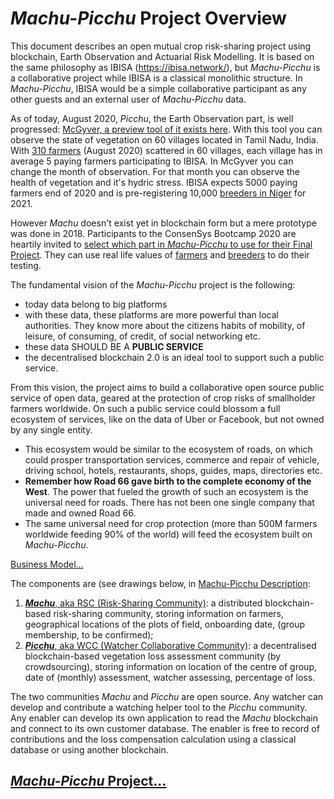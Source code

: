 # _Machu-Picchu_ Project Overview
This document describes an open mutual crop risk-sharing project using blockchain, Earth Observation and Actuarial Risk Modelling. It is based on the same philosophy as IBISA (https://ibisa.network/), but _Machu-Picchu_ is a collaborative project while IBISA is a classical monolithic structure. In _Machu-Picchu_, IBISA would be a simple collaborative participant as any other guests and an external user of _Machu-Picchu_ data. 

As of today, August 2020, _Picchu_, the Earth Observation part, is well progressed: [McGyver, a preview tool of it exists here](https://ibisa.users.earthengine.app/view/mcgyver3). With this tool you can observe the state of vegetation on 60 villages located in Tamil Nadu, India. With [310 farmers](https://github.com/Machu-Pichu/Top-Level/blob/master/20200908%20Localised%20Tamil%20Nadu%20farmers.csv.txt) (August 2020) scattered in 60 villages, each village has in average 5 paying farmers participating to IBISA. In McGyver you can change the month of observation. For that month you can observe the health of vegetation and it's hydric stress. IBISA expects 5000 paying farmers end of 2020 and is pre-registering 10,000 [breeders in Niger](https://github.com/Machu-Pichu/Top-Level/blob/master/20200908%20Localised%20Niger%20Breeders.csv.txt) for 2021.

However _Machu_ doesn't exist yet in blockchain form but a mere prototype was done in 2018. Participants to the ConsenSys Bootcamp 2020 are heartily invited to [select which part in _Machu-Picchu_ to use for their Final Project](https://github.com/Machu-Pichu/Top-Level/blob/master/common/images/20200914%20Machu-Pucchu%20Transactions.png). They can use real life values of [farmers](https://github.com/Machu-Pichu/Top-Level/blob/master/20200908%20Localised%20Tamil%20Nadu%20farmers.csv.txt) and [breeders](https://github.com/Machu-Pichu/Top-Level/blob/master/20200908%20Localised%20Niger%20Breeders.csv.txt) to do their testing.

The fundamental vision of the _Machu-Picchu_ project is the following:
* today data belong to big platforms
* with these data, these platforms are more powerful than local authorities. They know more about the citizens habits of mobility, of leisure, of consuming, of credit, of social networking etc.
* these data SHOULD BE A **PUBLIC SERVICE**
* the decentralised blockchain 2.0 is an ideal tool to support such a public service.

From this vision, the project aims to build a collaborative open source public service of open data, geared at the protection of crop risks of smallholder farmers worldwide. On such a public service could blossom a full ecosystem of services, like on the data of Uber or Facebook, but not owned by any single entity. 

* This ecosystem would be similar to the ecosystem of roads, on which could prosper transportation services, commerce and repair of vehicle, driving school, hotels, restaurants, shops, guides, maps, directories etc. 
* **Remember how Road 66 gave birth to the complete economy of the West**. The power that fueled the growth of such an ecosystem is the universal need for roads. There has not been one single company that made and owned Road 66.
* The same universal need for crop protection (more than 500M farmers worldwide feeding 90% of the world) will feed the ecosystem built on _Machu-Picchu_.

[Business Model...](https://github.com/Machu-Pichu/Top-Level/blob/master/BusinessModel.md)

The components are (see drawings below, in [Machu-Picchu Description](https://github.com/Machu-Pichu/Top-Level/blob/master/README/0-README.md):

1. [**_Machu_**, aka RSC (Risk-Sharing Community)](https://github.com/kvutien/Top-Level/tree/master/RSC): a distributed blockchain-based risk-sharing community, storing information on farmers, geographical locations of  the plots of field, onboarding date, (group membership, to be confirmed);
2. [**_Picchu_**, aka WCC (Watcher Collaborative Community)](https://github.com/kvutien/Top-Level/tree/master/WCC): a decentralised blockchain-based vegetation loss assessment community (by crowdsourcing), storing information on location of the centre of group, date of (monthly) assessment, watcher assessing, percentage of loss.

The two communities _Machu_ and _Picchu_ are open source. Any watcher can develop and contribute a watching helper tool to the _Picchu_ community. Any enabler can develop its own application to read the _Machu_ blockchain and connect to its own customer database. The enabler is free to record of contributions and the loss compensation calculation using a classical database or using another blockchain.

## [_Machu-Picchu_ Project...](https://github.com/Machu-Pichu/Top-Level/blob/master/README/0-README.md)
